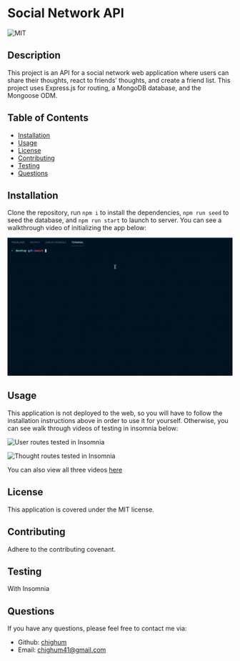 # Social Network API

![MIT](https://img.shields.io/badge/license-MIT-blue)

## Description

This project is an API for a social network web application where users can share their thoughts, react to friends’ thoughts, and create a friend list. This project uses Express.js for routing, a MongoDB database, and the Mongoose ODM.

## Table of Contents

- [Installation](#installation)
- [Usage](#usage)
- [License](#license)
- [Contributing](#contributing)
- [Testing](#testing)
- [Questions](#questions)

## Installation

Clone the repository, run `npm i` to install the dependencies, `npm run seed` to seed the database, and `npm run start` to launch to server. You can see a walkthrough video of initializing the app below:

![User walk through of app initialization](./images/AppInit.gif)

## Usage

This application is not deployed to the web, so you will have to follow the installation instructions above in order to use it for yourself. Otherwise, you can see walk through videos of testing in insomnia below:

![User routes tested in Insomnia](./images/UserRoutes.gif)

![Thought routes tested in Insomnia](./images/ThoughtRoutes.gif)

You can also view all three videos [here](https://drive.google.com/drive/folders/1HWpC25YkR-_FqQpN5fwbGQdjNFJpcL_A?usp=sharing)

## License

This application is covered under the MIT license.

## Contributing

Adhere to the contributing covenant.

## Testing

With Insomnia

## Questions

If you have any questions, please feel free to contact me via:

- Github: [chighum](https://github.com/chighum)
- Email: [chighum41@gmail.com](mailto:chighum41@gmail.com)
